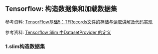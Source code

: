 ## Tensorflow: 构造数据集和加载数据集

参考资料: [TensorFlow基础5：TFRecords文件的存储与读取讲解及代码实现](https://blog.csdn.net/chengshuhao1991/article/details/78656724)

参考资料: [Tensorflow Slim 中DatasetProvider 的定义](https://blog.csdn.net/chengshuhao1991/article/details/78656724)

### 1.slim构造数据集

